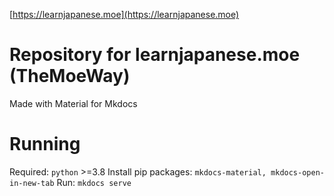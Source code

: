 [https://learnjapanese.moe](https://learnjapanese.moe)

# Repository for learnjapanese.moe (TheMoeWay)  

Made with Material for Mkdocs

# Running  
Required: `python` >=3.8
Install pip packages: `mkdocs-material, mkdocs-open-in-new-tab`
Run: `mkdocs serve`
